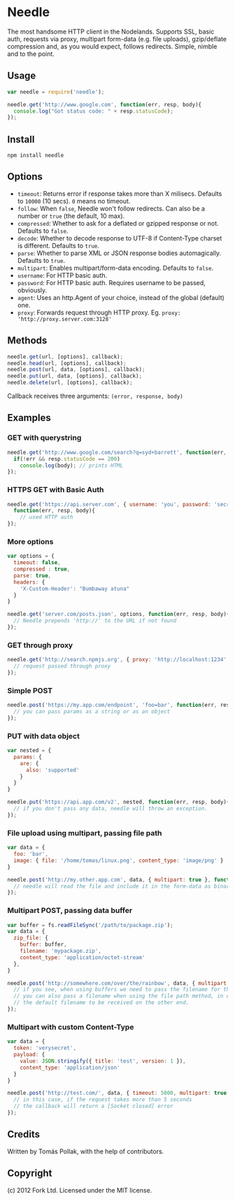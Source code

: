 Needle
======

The most handsome HTTP client in the Nodelands. Supports SSL, basic auth, requests via proxy,
multipart form-data (e.g. file uploads), gzip/deflate compression and, as you would expect,
follows redirects. Simple, nimble and to the point.

Usage
-----

``` js
var needle = require('needle');

needle.get('http://www.google.com', function(err, resp, body){
  console.log("Got status code: " + resp.statusCode);
});
```

Install
-----

```
npm install needle
```

Options
------

 - `timeout`: Returns error if response takes more than X milisecs. Defaults to `10000` (10 secs). `0` means no timeout.
 - `follow`: When `false`, Needle won't follow redirects. Can also be a number or `true` (the default, 10 max).
 - `compressed`: Whether to ask for a deflated or gzipped response or not. Defaults to `false`.
 - `decode`: Whether to decode response to UTF-8 if Content-Type charset is different. Defaults to `true`.
 - `parse`: Whether to parse XML or JSON response bodies automagically. Defaults to `true`.
 - `multipart`: Enables multipart/form-data encoding. Defaults to `false`.
 - `username`: For HTTP basic auth.
 - `password`: For HTTP basic auth. Requires username to be passed, obviously.
 - `agent`: Uses an http.Agent of your choice, instead of the global (default) one.
 - `proxy`: Forwards request through HTTP proxy. Eg. `proxy: 'http://proxy.server.com:3128'`

Methods
-------

``` js
needle.get(url, [options], callback);
needle.head(url, [options], callback);
needle.post(url, data, [options], callback);
needle.put(url, data, [options], callback);
needle.delete(url, [options], callback);
```
Callback receives three arguments: `(error, response, body)`

Examples
-------------

### GET with querystring

``` js
needle.get('http://www.google.com/search?q=syd+barrett', function(err, resp, body){
  if(!err && resp.statusCode == 200)
    console.log(body); // prints HTML
});
```

### HTTPS GET with Basic Auth

``` js
needle.get('https://api.server.com', { username: 'you', password: 'secret' },
  function(err, resp, body){
    // used HTTP auth
});
```

### More options

``` js
var options = {
  timeout: false,
  compressed : true,
  parse: true,
  headers: {
    'X-Custom-Header': "Bumbaway atuna"
  }
}

needle.get('server.com/posts.json', options, function(err, resp, body){
  // Needle prepends 'http://' to the URL if not found
});
```

### GET through proxy

``` js
needle.get('http://search.npmjs.org', { proxy: 'http://localhost:1234' }, function(err, resp, body){
  // request passed through proxy
});
```

### Simple POST

``` js
needle.post('https://my.app.com/endpoint', 'foo=bar', function(err, resp, body){
  // you can pass params as a string or as an object
});
```

### PUT with data object

``` js
var nested = {
  params: {
    are: {
      also: 'supported'
    }
  }
}

needle.put('https://api.app.com/v2', nested, function(err, resp, body){
  // if you don't pass any data, needle will throw an exception.
});
```

### File upload using multipart, passing file path

``` js
var data = {
  foo: 'bar',
  image: { file: '/home/tomas/linux.png', content_type: 'image/png' }
}

needle.post('http://my.other.app.com', data, { multipart: true }, function(err, resp, body){
  // needle will read the file and include it in the form-data as binary
});
```

### Multipart POST, passing data buffer

``` js
var buffer = fs.readFileSync('/path/to/package.zip');
var data = {
  zip_file: {
    buffer: buffer,
    filename: 'mypackage.zip',
    content_type: 'application/octet-stream'
  },
}

needle.post('http://somewhere.com/over/the/rainbow', data, { multipart: true }, function(err, resp, body){
  // if you see, when using buffers we need to pass the filename for the multipart body.
  // you can also pass a filename when using the file path method, in case you want to override
  // the default filename to be received on the other end.
});
```

### Multipart with custom Content-Type

``` js
var data = {
  token: 'verysecret',
  payload: {
    value: JSON.stringify({ title: 'test', version: 1 }),
    content_type: 'application/json'
  }
}

needle.post('http://test.com/', data, { timeout: 5000, multipart: true }, function(err, resp, body){
  // in this case, if the request takes more than 5 seconds
  // the callback will return a [Socket closed] error
});
```

Credits
-------

Written by Tomás Pollak, with the help of contributors.

Copyright
---------

(c) 2012 Fork Ltd. Licensed under the MIT license.
